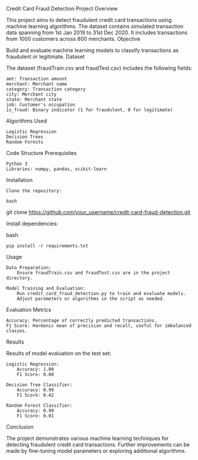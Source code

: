 Credit Card Fraud Detection Project
Overview

This project aims to detect fraudulent credit card transactions using machine learning algorithms. The dataset contains simulated transaction data spanning from 1st Jan 2019 to 31st Dec 2020. It includes transactions from 1000 customers across 800 merchants.
Objective

Build and evaluate machine learning models to classify transactions as fraudulent or legitimate.
Dataset

The dataset (fraudTrain.csv and fraudTest.csv) includes the following fields:

    amt: Transaction amount
    merchant: Merchant name
    category: Transaction category
    city: Merchant city
    state: Merchant state
    job: Customer's occupation
    is_fraud: Binary indicator (1 for fraudulent, 0 for legitimate)

Algorithms Used

    Logistic Regression
    Decision Trees
    Random Forests

Code Structure
Prerequisites

    Python 3
    Libraries: numpy, pandas, scikit-learn

Installation

    Clone the repository:

    bash

git clone https://github.com/your_username/credit-card-fraud-detection.git

Install dependencies:

bash

    pip install -r requirements.txt

Usage

    Data Preparation:
        Ensure fraudTrain.csv and fraudTest.csv are in the project directory.

    Model Training and Evaluation:
        Run credit_card_fraud_detection.py to train and evaluate models.
        Adjust parameters or algorithms in the script as needed.

Evaluation Metrics

    Accuracy: Percentage of correctly predicted transactions.
    F1 Score: Harmonic mean of precision and recall, useful for imbalanced classes.

Results

Results of model evaluation on the test set:

    Logistic Regression:
        Accuracy: 1.00
        F1 Score: 0.00

    Decision Tree Classifier:
        Accuracy: 0.99
        F1 Score: 0.42

    Random Forest Classifier:
        Accuracy: 0.99
        F1 Score: 0.01

Conclusion

The project demonstrates various machine learning techniques for detecting fraudulent credit card transactions. Further improvements can be made by fine-tuning model parameters or exploring additional algorithms.
